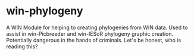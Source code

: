 win-phylogeny
=============

A WIN Module for helping to creating phylogenies from WIN data. Used to assist in win-Picbreeder and win-IESoR phylogeny graphic creation. Potentially dangerous in the hands of criminals. Let's be honest, who is reading this?
